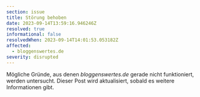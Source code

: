 ```yaml
---
section: issue
title: Störung behoben
date: 2023-09-14T13:59:16.946246Z
resolved: true
informational: false
resolvedWhen: 2023-09-14T14:01:53.053182Z
affected:
  - bloggenswertes.de
severity: disrupted
---
```

Mögliche Gründe, aus denen *bloggenswertes.de* gerade nicht funktioniert, werden untersucht. Dieser Post wird aktualisiert, sobald es weitere Informationen gibt.

        